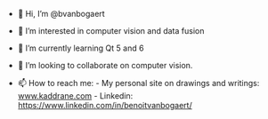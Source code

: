 - 👋 Hi, I’m @bvanbogaert
  
- 👀 I’m interested in computer vision and data fusion
  
- 🌱 I’m currently learning Qt 5 and 6
  
- 💞️ I’m looking to collaborate on computer vision.
  
- 📫 How to reach me:
        - My personal site on drawings and writings: www.kaddrane.com
        - Linkedin: https://www.linkedin.com/in/benoitvanbogaert/

<!---
bvanbogaert/bvanbogaert is a ✨ special ✨ repository because its `README.md` (this file) appears on your GitHub profile.
You can click the Preview link to take a look at your changes.
--->
